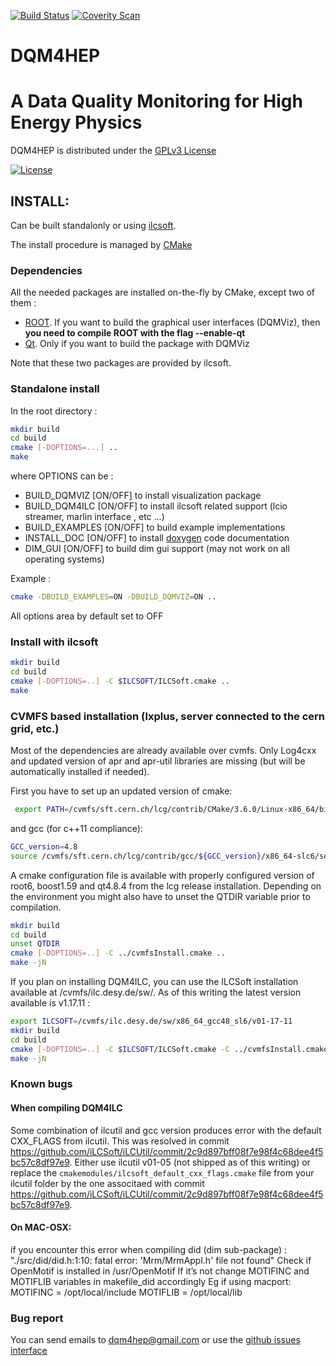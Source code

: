 [![Build Status](https://travis-ci.org/DQM4HEP/dqm4hep.svg?branch=master)](https://travis-ci.org/DQM4HEP/dqm4hep)
[![Coverity Scan](https://scan.coverity.com/projects/13354/badge.svg)](https://scan.coverity.com/projects/dqm4hep-dqm4hep)

# DQM4HEP
# A Data Quality Monitoring for High Energy Physics
DQM4HEP is distributed under the [GPLv3 License](http://www.gnu.org/licenses/gpl-3.0.en.html)

[![License](https://www.gnu.org/graphics/gplv3-127x51.png)](https://www.gnu.org/licenses/gpl-3.0.en.html)

## INSTALL:

Can be built standalonly or using [ilcsoft](http://ilcsoft.desy.de/portal).

The install procedure is managed by [CMake](http://cmake.org)

### Dependencies

All the needed packages are installed on-the-fly by CMake, except two of them :
* [ROOT](http://root.cern.ch). If you want to build the graphical user interfaces (DQMViz), then **you need to compile ROOT with the flag --enable-qt**
* [Qt](www.qt.io). Only if you want to build the package with DQMViz

Note that these two packages are provided by ilcsoft.

### Standalone install

In the root directory :

```bash
mkdir build
cd build
cmake [-DOPTIONS=...] ..
make
```

where OPTIONS can be :
* BUILD_DQMVIZ [ON/OFF] to install visualization package
* BUILD_DQM4ILC [ON/OFF] to install ilcsoft related support (lcio streamer, marlin interface , etc ...)
* BUILD_EXAMPLES [ON/OFF] to build example implementations
* INSTALL_DOC [ON/OFF] to install [doxygen](www.doxygen.org) code documentation
* DIM_GUI [ON/OFF] to build dim gui support (may not work on all operating systems)

Example :

```bash
cmake -DBUILD_EXAMPLES=ON -DBUILD_DQMVIZ=ON ..
```

All options area by default set to OFF

### Install with ilcsoft

```bash
mkdir build
cd build
cmake [-DOPTIONS=..] -C $ILCSOFT/ILCSoft.cmake ..
make
```

### CVMFS based installation (lxplus, server connected to the cern grid, etc.)
Most of the dependencies are already available over cvmfs. Only Log4cxx and updated version of apr and apr-util libraries are missing (but will be automatically installed if needed).

First you have to set up an updated version of cmake:
```bash
 export PATH=/cvmfs/sft.cern.ch/lcg/contrib/CMake/3.6.0/Linux-x86_64/bin:${PATH}
```
and gcc (for c++11 compliance):
```bash
GCC_version=4.8
source /cvmfs/sft.cern.ch/lcg/contrib/gcc/${GCC_version}/x86_64-slc6/setup.sh
```

A cmake configuration file is available with properly configured version of root6, boost1.59 and qt4.8.4 from the lcg release installation. Depending on the environment you might also have to unset the QTDIR variable prior to compilation.
```bash
mkdir build
cd build
unset QTDIR
cmake [-DOPTIONS=..] -C ../cvmfsInstall.cmake ..
make -jN
```

If you plan on installing DQM4ILC, you can use the ILCSoft installation available at /cvmfs/ilc.desy.de/sw/. As of this writing the latest version available is v1.17.11 :

```bash
export ILCSOFT=/cvmfs/ilc.desy.de/sw/x86_64_gcc48_sl6/v01-17-11
mkdir build
cd build
cmake [-DOPTIONS=..] -C $ILCSOFT/ILCSoft.cmake -C ../cvmfsInstall.cmake ..
make -jN
```

### Known bugs

#### When compiling DQM4ILC
Some combination of ilcutil and gcc version produces error with the default CXX_FLAGS from ilcutil.
This was resolved in commit https://github.com/iLCSoft/iLCUtil/commit/2c9d897bff08f7e98f4c68dee4f5bc57c8df97e9.
Either use ilcutil v01-05 (not shipped as of this writing) or replace the `cmakemodules/ilcsoft_default_cxx_flags.cmake` file from your ilcutil folder by the one associtaed with commit https://github.com/iLCSoft/iLCUtil/commit/2c9d897bff08f7e98f4c68dee4f5bc57c8df97e9.

#### On MAC-OSX:
if you encounter this error when compiling did (dim sub-package) :
	"./src/did/did.h:1:10: fatal error: 'Mrm/MrmAppl.h' file not found"
Check if OpenMotif is installed in /usr/OpenMotif
If it’s not change MOTIFINC and MOTIFLIB variables in makefile_did accordingly
Eg if using macport:
	MOTIFINC = /opt/local/include
	MOTIFLIB = /opt/local/lib

### Bug report

You can send emails to <dqm4hep@gmail.com>
or use the [github issues interface](https://github.Com/DQM4HEP/DQM4HEP/issues)
